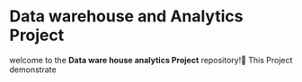 # Data warehouse and Analytics Project
welcome to the **Data ware house analytics Project** repository!🚀
This Project demonstrate 
